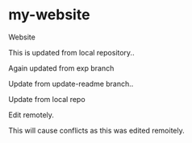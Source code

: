 # my-website
Website

This is updated from local repository..

Again updated from exp branch

Update from update-readme branch..

Update from local repo

Edit remotely.

This will cause conflicts as this was edited remoitely.
